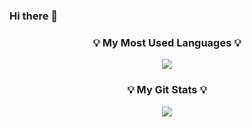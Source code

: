 ### Hi there 👋

<h3 align="center">💡 My Most Used Languages 💡</h3>
<p align="center">
  <a href="https://github.com/${CLOURoort}">
    <img align="center" src="https://github-readme-stats.vercel.app/api/top-langs/?username=${CLOUDoort}&layout=compact&show_icons=${true}&show_owner=${ true}&hide_title=${true}&theme=${nord}" />
  </a>
</p>
<h3 align="center">💡 My Git Stats 💡</h3>
<p align="center">
  <a href="https://github.com/${CLOUDoort}">
    <img align="center" src="https://github-readme-stats.vercel.app/api?username=${CLOUDoort}&hide_title=${true}&show_icons=${true}&include_all_commits=${false}&theme=${nord}" />
  </a>
</p>

<!--
**CLOUDoort/CLOUDoort** is a ✨ _special_ ✨ repository because its `README.md` (this file) appears on your GitHub profile.

Here are some ideas to get you started:

- 🔭 I’m currently working on ...
- 🌱 I’m currently learning ...
- 👯 I’m looking to collaborate on ...
- 🤔 I’m looking for help with ...
- 💬 Ask me about ...
- 📫 How to reach me: ...
- 😄 Pronouns: ...
- ⚡ Fun fact: ...
-->
